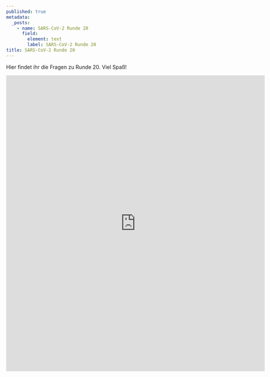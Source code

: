 ```yaml
---
published: true
metadata:
  _posts:
    - name: SARS-CoV-2 Runde 20
      field:
        element: text
        label: SARS-CoV-2 Runde 20
title: SARS-CoV-2 Runde 20
---
```

Hier findet ihr die Fragen zu Runde 20. Viel Spaß!

<iframe src="https://forms.gle/y2rxfqhXezz4psF87" width="700" height="800" frameborder="0" marginheight="0" marginwidth="10"></iframe>